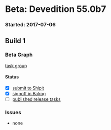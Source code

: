 # Beta: Devedition 55.0b7

### Started: 2017-07-06

## Build 1

### Beta Graph
[task group](https://tools.taskcluster.net/push-inspector/#/bXtWIjIuSN-p_VU-nTsWpg)


#### Status
- [x] [submit to Shipit](https://wiki.mozilla.org/Release:Release_Automation_on_Mercurial:Starting_a_Release#Submit_to_Ship_It)
- [x] [signoff in Balrog](../how-tos/relpro.md#3-signoffs)
- [ ] [published release tasks](../how-tos/relpro.md#4-publish-release)

### Issues
- none


